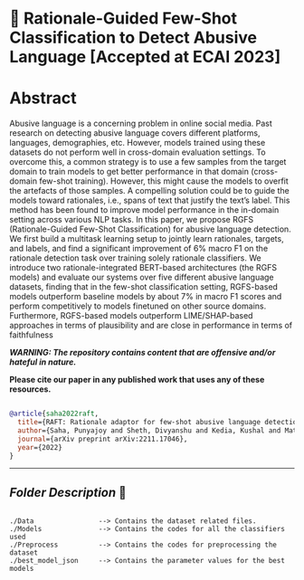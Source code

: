# :mag_right: Rationale-Guided Few-Shot Classification to Detect Abusive Language [Accepted at ECAI 2023]

# Abstract

Abusive language is a concerning problem in online social media. Past research on detecting abusive language covers different platforms, languages, demographies, etc. However, models trained using these datasets do not perform well in cross-domain evaluation settings. To overcome this, a common strategy is to use a few samples from the target domain to train models to get better performance in that domain (cross-domain few-shot training). However, this might cause the models to overfit the artefacts of those samples. A compelling solution could be to guide the models toward rationales, i.e., spans of text that justify the text’s label. This method has been found to improve model performance in the in-domain setting across various NLP tasks. In this paper, we propose RGFS (Rationale-Guided Few-Shot Classification) for abusive language detection. We first build a multitask learning setup to jointly learn rationales, targets, and labels, and find a significant improvement of 6% macro F1 on the rationale detection task over training solely rationale classifiers. We introduce two rationale-integrated BERT-based architectures (the RGFS models) and evaluate our systems over five different abusive language datasets, finding that in the few-shot classification setting, RGFS-based models outperform baseline models by about 7% in macro F1 scores and perform competitively to models finetuned on other source domains. Furthermore, RGFS-based models outperform LIME/SHAP-based approaches in terms of plausibility and are close in performance in terms of faithfulness

***WARNING: The repository contains content that are offensive and/or hateful in nature.***

**Please cite our paper in any published work that uses any of these resources.**

~~~bibtex

@article{saha2022raft,
  title={RAFT: Rationale adaptor for few-shot abusive language detection},
  author={Saha, Punyajoy and Sheth, Divyanshu and Kedia, Kushal and Mathew, Binny and Mukherjee, Animesh},
  journal={arXiv preprint arXiv:2211.17046},
  year={2022}
}

~~~

------------------------------------------
***Folder Description*** :open_file_folder:	
------------------------------------------
~~~

./Data                --> Contains the dataset related files.
./Models              --> Contains the codes for all the classifiers used
./Preprocess  	      --> Contains the codes for preprocessing the dataset	
./best_model_json     --> Contains the parameter values for the best models

~~~
